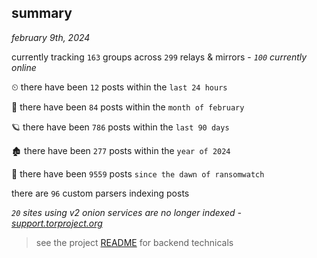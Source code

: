 
## summary
_february 9th, 2024_

currently tracking `163` groups across `299` relays & mirrors - _`100` currently online_

⏲ there have been `12` posts within the `last 24 hours`

🦈 there have been `84` posts within the `month of february`

🪐 there have been `786` posts within the `last 90 days`

🏚 there have been `277` posts within the `year of 2024`

🦕 there have been `9559` posts `since the dawn of ransomwatch`

there are `96` custom parsers indexing posts

_`20` sites using v2 onion services are no longer indexed - [support.torproject.org](https://support.torproject.org/onionservices/v2-deprecation/)_

> see the project [README](https://github.com/joshhighet/ransomwatch#ransomwatch--) for backend technicals
